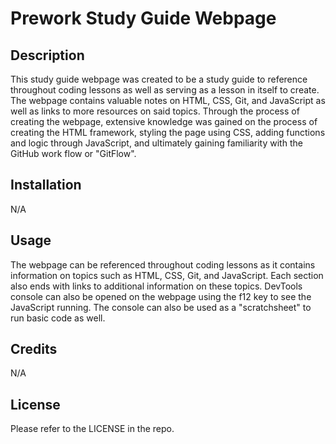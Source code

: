 # Prework Study Guide Webpage

## Description

This study guide webpage was created to be a study guide to reference throughout coding lessons as well as serving as a lesson in itself to create. The webpage contains valuable notes on HTML, CSS, Git, and JavaScript as well as links to more resources on said topics. Through the process of creating the webpage, extensive knowledge was gained on the process of creating the HTML framework, styling the page using CSS, adding functions and logic through JavaScript, and ultimately gaining familiarity with the GitHub work flow or "GitFlow".

## Installation

N/A

## Usage

The webpage can be referenced throughout coding lessons as it contains information on topics such as HTML, CSS, Git, and JavaScript. Each section also ends with links to additional information on these topics. DevTools console can also be opened on the webpage using the f12 key to see the JavaScript running. The console can also be used as a "scratchsheet" to run basic code as well.

## Credits

N/A

## License

Please refer to the LICENSE in the repo.